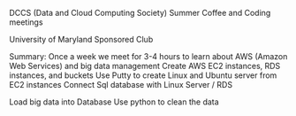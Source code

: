 DCCS (Data and Cloud Computing Society) Summer Coffee and Coding meetings

University of Maryland Sponsored Club

Summary:
Once a week we meet for 3-4 hours to learn about AWS (Amazon Web Services) and big data management 
Create AWS EC2 instances, RDS instances, and buckets 
Use Putty to create Linux and Ubuntu server from EC2 instances
Connect Sql database with Linux Server / RDS

Load big data into Database
Use python to clean the data
